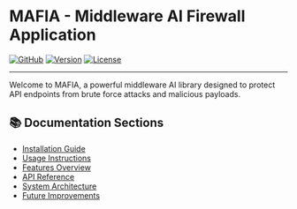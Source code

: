 # MAFIA - Middleware AI Firewall Application

[![GitHub](https://img.shields.io/badge/GitHub-MAFIA-blue)](https://github.com/akarkode/mafia)
[![Version](https://img.shields.io/badge/version-1.1.0-green)](#)
[![License](https://img.shields.io/badge/license-MIT-brightgreen)](#)

---
Welcome to MAFIA, a powerful middleware AI library designed to protect API endpoints from brute force attacks and malicious payloads.

## 📚 Documentation Sections

- [Installation Guide](installation.md)
- [Usage Instructions](usage.md)
- [Features Overview](features.md)
- [API Reference](api_reference.md)
- [System Architecture](architecture.md)
- [Future Improvements](future_improvements.md)
